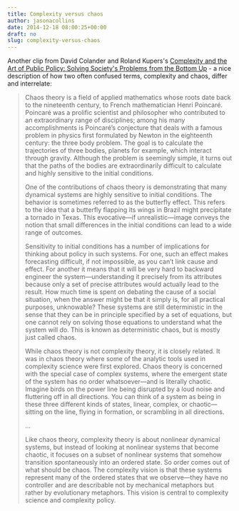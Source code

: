 ```yaml
---
title: Complexity versus chaos
author: jasonacollins
date: 2014-12-18 08:00:25+00:00
draft: no
slug: complexity-versus-chaos
---
```


Another clip from David Colander and Roland Kupers's [Complexity and the Art of Public Policy: Solving Society's Problems from the Bottom Up]() - a nice description of how two often confused terms, complexity and chaos, differ and interrelate:

>Chaos theory is a field of applied mathematics whose roots date back to the nineteenth century, to French mathematician Henri Poincaré. Poincaré was a prolific scientist and philosopher who contributed to an extraordinary range of disciplines; among his many accomplishments is Poincaré’s conjecture that deals with a famous problem in physics first formulated by Newton in the eighteenth century: the three body problem. The goal is to calculate the trajectories of three bodies, planets for example, which interact through gravity. Although the problem is seemingly simple, it turns out that the paths of the bodies are extraordinarily difficult to calculate and highly sensitive to the initial conditions.
>
>One of the contributions of chaos theory is demonstrating that many dynamical systems are highly sensitive to initial conditions. The behavior is sometimes referred to as the butterfly effect. This refers to the idea that a butterfly flapping its wings in Brazil might precipitate a tornado in Texas. This evocative—if unrealistic—image conveys the notion that small differences in the initial conditions can lead to a wide range of outcomes.
>
>Sensitivity to initial conditions has a number of implications for thinking about policy in such systems. For one, such an effect makes forecasting difficult, if not impossible, as you can’t link cause and effect. For another it means that it will be very hard to backward engineer the system—understanding it precisely from its attributes because only a set of precise attributes would actually lead to the result. How much time is spent on debating the cause of a social situation, when the answer might be that it simply is, for all practical purposes, unknowable? These systems are still deterministic in the sense that they can be in principle specified by a set of equations, but one cannot rely on solving those equations to understand what the system will do. This is known as deterministic chaos, but is mostly just called chaos.
>
>While chaos theory is not complexity theory, it is closely related. It was in chaos theory where some of the analytic tools used in complexity science were first explored. Chaos theory is concerned with the special case of complex systems, where the emergent state of the system has no order whatsoever—and is literally chaotic. Imagine birds on the power line being disrupted by a loud noise and fluttering off in all directions. You can think of a system as being in these three different kinds of states, linear, complex, or chaotic—sitting on the line, flying in formation, or scrambling in all directions.
>
>...
>
>Like chaos theory, complexity theory is about nonlinear dynamical systems, but instead of looking at nonlinear systems that become chaotic, it focuses on a subset of nonlinear systems that somehow transition spontaneously into an ordered state. So order comes out of what should be chaos. The complexity vision is that these systems represent many of the ordered states that we observe—they have no controller and are describable not by mechanical metaphors but rather by evolutionary metaphors. This vision is central to complexity science and complexity policy.